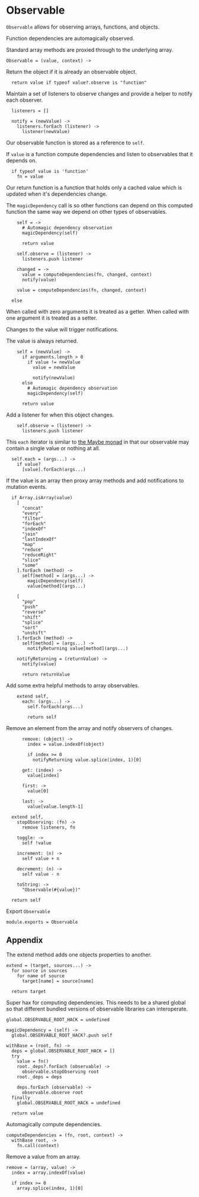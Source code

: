 Observable
==========

`Observable` allows for observing arrays, functions, and objects.

Function dependencies are automagically observed.

Standard array methods are proxied through to the underlying array.

    Observable = (value, context) ->

Return the object if it is already an observable object.

      return value if typeof value?.observe is "function"

Maintain a set of listeners to observe changes and provide a helper to notify each observer.

      listeners = []

      notify = (newValue) ->
        listeners.forEach (listener) ->
          listener(newValue)

Our observable function is stored as a reference to `self`.

If `value` is a function compute dependencies and listen to observables that it depends on.

      if typeof value is 'function'
        fn = value

Our return function is a function that holds only a cached value which is updated
when it's dependencies change.

The `magicDependency` call is so other functions can depend on this computed function the
same way we depend on other types of observables.

        self = ->
          # Automagic dependency observation
          magicDependency(self)

          return value

        self.observe = (listener) ->
          listeners.push listener

        changed = ->
          value = computeDependencies(fn, changed, context)
          notify(value)

        value = computeDependencies(fn, changed, context)

      else

When called with zero arguments it is treated as a getter. When called with one argument it is treated as a setter.

Changes to the value will trigger notifications.

The value is always returned.

        self = (newValue) ->
          if arguments.length > 0
            if value != newValue
              value = newValue

              notify(newValue)
          else
            # Automagic dependency observation
            magicDependency(self)

          return value

Add a listener for when this object changes.

        self.observe = (listener) ->
          listeners.push listener

This `each` iterator is similar to [the Maybe monad](http://en.wikipedia.org/wiki/Monad_&#40;functional_programming&#41;#The_Maybe_monad) in that our observable may contain a single value or nothing at all.

      self.each = (args...) ->
        if value?
          [value].forEach(args...)

If the value is an array then proxy array methods and add notifications to mutation events.

      if Array.isArray(value)
        [
          "concat"
          "every"
          "filter"
          "forEach"
          "indexOf"
          "join"
          "lastIndexOf"
          "map"
          "reduce"
          "reduceRight"
          "slice"
          "some"
        ].forEach (method) ->
          self[method] = (args...) ->
            magicDependency(self)
            value[method](args...)

        [
          "pop"
          "push"
          "reverse"
          "shift"
          "splice"
          "sort"
          "unshift"
        ].forEach (method) ->
          self[method] = (args...) ->
            notifyReturning value[method](args...)

        notifyReturning = (returnValue) ->
          notify(value)

          return returnValue

Add some extra helpful methods to array observables.

        extend self,
          each: (args...) ->
            self.forEach(args...)

            return self

Remove an element from the array and notify observers of changes.

          remove: (object) ->
            index = value.indexOf(object)

            if index >= 0
              notifyReturning value.splice(index, 1)[0]

          get: (index) ->
            value[index]

          first: ->
            value[0]

          last: ->
            value[value.length-1]

      extend self,
        stopObserving: (fn) ->
          remove listeners, fn

        toggle: ->
          self !value

        increment: (n) ->
          self value + n

        decrement: (n) ->
          self value - n

        toString: ->
          "Observable(#{value})"

      return self

Export `Observable`

    module.exports = Observable

Appendix
--------

The extend method adds one objects properties to another.

    extend = (target, sources...) ->
      for source in sources
        for name of source
          target[name] = source[name]

      return target

Super hax for computing dependencies. This needs to be a shared global so that
different bundled versions of observable libraries can interoperate.

    global.OBSERVABLE_ROOT_HACK = undefined

    magicDependency = (self) ->
      global.OBSERVABLE_ROOT_HACK?.push self

    withBase = (root, fn) ->
      deps = global.OBSERVABLE_ROOT_HACK = []
      try
        value = fn()
        root._deps?.forEach (observable) ->
          observable.stopObserving root
        root._deps = deps

        deps.forEach (observable) ->
          observable.observe root
      finally
        global.OBSERVABLE_ROOT_HACK = undefined

      return value

Automagically compute dependencies.

    computeDependencies = (fn, root, context) ->
      withBase root, ->
        fn.call(context)

Remove a value from an array.

    remove = (array, value) ->
      index = array.indexOf(value)

      if index >= 0
        array.splice(index, 1)[0]

